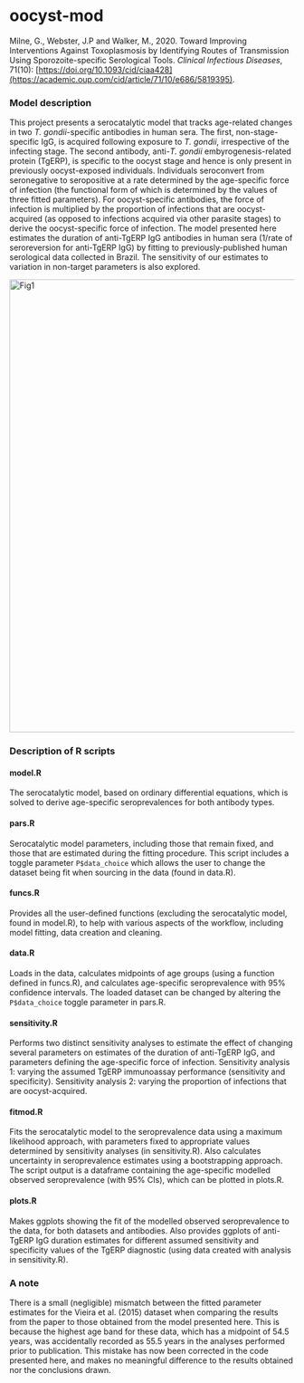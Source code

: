 oocyst-mod
===================
Milne, G., Webster, J.P and Walker, M., 2020. Toward Improving Interventions Against Toxoplasmosis by Identifying Routes of Transmission Using Sporozoite-specific Serological Tools. *Clinical Infectious Diseases*, 71(10): [https://doi.org/10.1093/cid/ciaa428](https://academic.oup.com/cid/article/71/10/e686/5819395).

### Model description
This project presents a serocatalytic model that tracks age-related changes in two *T. gondii*-specific antibodies in human sera. The first, non-stage-specific IgG, is acquired following exposure to *T. gondii*, irrespective of the infecting stage. The second antibody, anti-*T. gondii* embyrogenesis-related protein (TgERP), is specific to the oocyst stage and hence is only present in previously oocyst-exposed individuals. Individuals seroconvert from seronegative to seropositive at a rate determined by the age-specific force of infection (the functional form of which is determined by the values of three fitted parameters). For oocyst-specific antibodies, the force of infection is multiplied by the proportion of infections that are oocyst-acquired (as opposed to infections acquired via other parasite stages) to derive the oocyst-specific force of infection. The model presented here estimates the duration of anti-TgERP IgG antibodies in human sera (1/rate of seroreversion for anti-TgERP IgG) by fitting to previously-published human serological data collected in Brazil. The sensitivity of our estimates to variation in non-target parameters is also explored.

<img align="centre" alt="Fig1" width="800px" src="https://user-images.githubusercontent.com/65221055/148261797-ceac35b8-1dfa-41e5-8d9d-be5334bdc5e9.png" />

### Description of R scripts

#### model.R
The serocatalytic model, based on ordinary differential equations, which is solved to derive age-specific seroprevalences for both antibody types.

#### pars.R
Serocatalytic model parameters, including those that remain fixed, and those that are estimated during the fitting procedure. This script includes a toggle parameter ```P$data_choice``` which allows the user to change the dataset being fit when sourcing in the data (found in data.R). 

#### funcs.R
Provides all the user-defined functions (excluding the serocatalytic model, found in model.R), to help with various aspects of the workflow, including model fitting, data creation and cleaning.  

#### data.R
Loads in the data, calculates midpoints of age groups (using a function defined in funcs.R), and calculates age-specific seroprevalence with 95% confidence intervals. The loaded dataset can be changed by altering the ```P$data_choice``` toggle parameter in pars.R.

#### sensitivity.R
Performs two distinct sensitivity analyses to estimate the effect of changing several parameters on estimates of the duration of anti-TgERP IgG, and parameters defining the age-specific force of infection. Sensitivity analysis 1: varying the assumed TgERP immunoassay performance (sensitivity and specificity). Sensitivity analysis 2: varying the proportion of infections that are oocyst-acquired.

#### fitmod.R
Fits the serocatalytic model to the seroprevalence data using a maximum likelihood approach, with parameters fixed to appropriate values determined by sensitivity analyses (in sensitivity.R). Also calculates uncertainty in seroprevalence estimates using a bootstrapping approach. The script output is a dataframe containing the age-specific modelled observed seroprevalence (with 95% CIs), which can be plotted in plots.R. 

#### plots.R
Makes ggplots showing the fit of the modelled observed seroprevalence to the data, for both datasets and antibodies. Also provides ggplots of anti-TgERP IgG duration estimates for different assumed sensitivity and specificity values of the TgERP diagnostic (using data created with analysis in sensitivity.R).

### A note
There is a small (negligible) mismatch between the fitted parameter estimates for the Vieira et al. (2015) dataset when comparing the results from the paper to those obtained from the model  presented here. This is because the highest age band for these data, which has a midpoint of 54.5 years, was accidentally recorded as 55.5 years in the analyses performed prior to publication. This mistake has now been corrected in the code presented here, and makes no meaningful difference to the results obtained nor the conclusions drawn.
